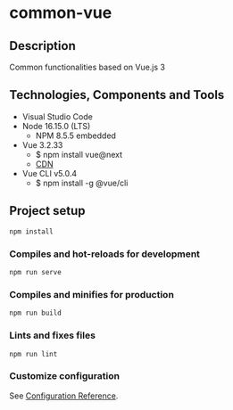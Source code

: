# common-vue

## Description
Common functionalities based on Vue.js 3

## Technologies, Components and Tools
* Visual Studio Code
* Node 16.15.0 (LTS)
  * NPM 8.5.5 embedded
* Vue 3.2.33
  * $ npm install vue@next
  * [CDN](https://unpkg.com/vue@3.2.33/dist/vue.global.js)
* Vue CLI v5.0.4
  * $ npm install -g @vue/cli

## Project setup
```
npm install
```

### Compiles and hot-reloads for development
```
npm run serve
```

### Compiles and minifies for production
```
npm run build
```

### Lints and fixes files
```
npm run lint
```

### Customize configuration
See [Configuration Reference](https://cli.vuejs.org/config/).
